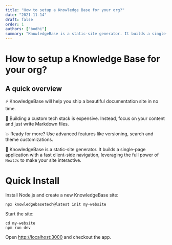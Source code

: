 ```yaml
---
title: "How to setup a Knowledge Base for your org?"
date: "2021-11-14"
draft: false
order: 1
authors: ["bodhi"]
summary: "KnowledgeBase is a static-site generator. It builds a single-page application with a fast client-side navigation, leveraging the full power of `NextJs` to make your site interactive."
---
```


# How to setup a Knowledge Base for your org?

## A quick overview

⚡️ KnowledgeBase will help you ship a beautiful documentation site in no time.

💸 Building a custom tech stack is expensive. Instead, focus on your content and just write Markdown files.

💥 Ready for more? Use advanced features like versioning, search and theme customizations.

🧐 KnowledgeBase is a static-site generator. It builds a single-page application with a fast client-side navigation, leveraging the full power of `NextJs` to make your site interactive.

# Quick Install

Install Node.js and create a new KnowledgeBase site:

```
npx knowledgebasetech@latest init my-website
```

Start the site:

```
cd my-website
npm run dev
```

Open [http://localhost:3000](http://localhost:3000) and checkout the app.

